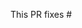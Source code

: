 <!-- Thank you for submitting a Pull Request. Please:
* Read our Pull Request guidelines:
  https://github.com/bytedance/android-inline-hook/blob/main/CONTRIBUTING.md
* Associate an issue with the Pull Request.
* Ensure that the code is up-to-date with the `main` branch.
* Include a description of the proposed changes and how to test them.
-->

This PR fixes #
